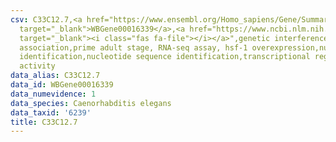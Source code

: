```yaml
---
csv: C33C12.7,<a href="https://www.ensembl.org/Homo_sapiens/Gene/Summary?db=core;g=WBGene00016339"
  target="_blank">WBGene00016339</a>,<a href="https://www.ncbi.nlm.nih.gov/pubmed/30894454"
  target="_blank"><i class="fas fa-file"></i></a>",genetic interference,functional
  association,prime adult stage, RNA-seq assay, hsf-1 overexpression,nucleotide sequence
  identification,nucleotide sequence identification,transcriptional regulation,up-regulates
  activity
data_alias: C33C12.7
data_id: WBGene00016339
data_numevidence: 1
data_species: Caenorhabditis elegans
data_taxid: '6239'
title: C33C12.7
---
```

